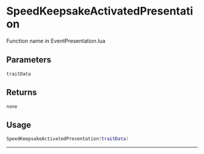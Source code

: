 # SpeedKeepsakeActivatedPresentation
Function name in EventPresentation.lua
## Parameters
`traitData`
## Returns
`none`
## Usage
```lua
SpeedKeepsakeActivatedPresentation(traitData)
```
---
